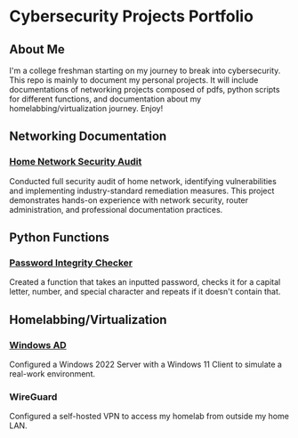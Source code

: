 # Cybersecurity Projects Portfolio

## About Me
I'm a college freshman starting on my journey to break into cybersecurity. This repo is mainly to document my personal projects. It will include documentations of networking projects composed of pdfs, python scripts for different functions, and documentation about my homelabbing/virtualization journey. Enjoy!


## Networking Documentation
### [Home Network Security Audit](./Home-Network-Security-Audit)

Conducted full security audit of home network, identifying vulnerabilities and implementing industry-standard remediation measures. This project demonstrates hands-on experience with network security, router administration, and professional documentation practices.

## Python Functions


### [Password Integrity Checker](./Python-Password-Checker)

Created a function that takes an inputted password, checks it for a capital letter, number, and special character and repeats if it doesn't contain that.

## Homelabbing/Virtualization

### [Windows AD](./Home-Lab/Windows-Server)

Configured a Windows 2022 Server with a Windows 11 Client to simulate a real-work environment.

### WireGuard

Configured a self-hosted VPN to access my homelab from outside my home LAN.
